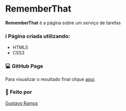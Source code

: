 # RememberThat

**RememberThat** é a página sobre um serviço de tarefas

### ℹ️ Página criada utilizando:

- HTML5
- CSS3

### 💻 GitHub Page

Para visualizar o resultado final clique [aqui](https://gustavohnramos.github.io/RememberThat/).

### 🧑 Feito por

[Gustavo Ramos](https://github.com/GustavoHNRamos)
